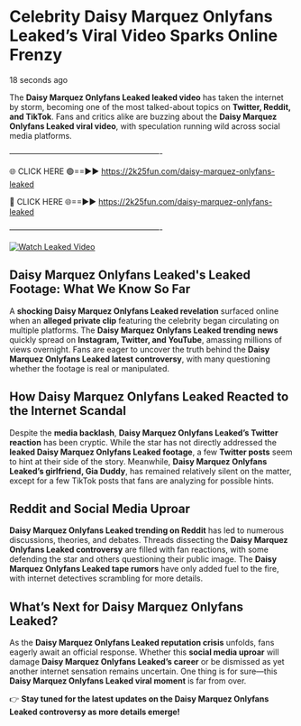 # Celebrity Daisy Marquez Onlyfans Leaked’s Viral Video Sparks Online Frenzy

18 seconds ago

The **Daisy Marquez Onlyfans Leaked leaked video** has taken the internet by storm, becoming one of the most talked-about topics on **Twitter, Reddit, and TikTok**. Fans and critics alike are buzzing about the **Daisy Marquez Onlyfans Leaked viral video**, with speculation running wild across social media platforms.

———————————————————-

🌐 CLICK HERE 🟢==►► https://2k25fun.com/daisy-marquez-onlyfans-leaked

🔴 CLICK HERE 🌐==►► https://2k25fun.com/daisy-marquez-onlyfans-leaked

———————————————————-

[![Watch Leaked Video](https://miro.medium.com/v2/resize:fit:828/format:webp/1*cilzJN44JGOrTw9NJCrNHA.gif "Watch Leaked Video")](https://2k25fun.com/daisy-marquez-onlyfans-leaked)

## **Daisy Marquez Onlyfans Leaked's Leaked Footage: What We Know So Far**  
A **shocking Daisy Marquez Onlyfans Leaked revelation** surfaced online when an **alleged private clip** featuring the celebrity began circulating on multiple platforms. The **Daisy Marquez Onlyfans Leaked trending news** quickly spread on **Instagram, Twitter, and YouTube**, amassing millions of views overnight. Fans are eager to uncover the truth behind the **Daisy Marquez Onlyfans Leaked latest controversy**, with many questioning whether the footage is real or manipulated.  

## **How Daisy Marquez Onlyfans Leaked Reacted to the Internet Scandal**  
Despite the **media backlash**, **Daisy Marquez Onlyfans Leaked’s Twitter reaction** has been cryptic. While the star has not directly addressed the **leaked Daisy Marquez Onlyfans Leaked footage**, a few **Twitter posts** seem to hint at their side of the story. Meanwhile, **Daisy Marquez Onlyfans Leaked’s girlfriend, Gia Duddy**, has remained relatively silent on the matter, except for a few TikTok posts that fans are analyzing for possible hints.  

## **Reddit and Social Media Uproar**  
**Daisy Marquez Onlyfans Leaked trending on Reddit** has led to numerous discussions, theories, and debates. Threads dissecting the **Daisy Marquez Onlyfans Leaked controversy** are filled with fan reactions, with some defending the star and others questioning their public image. The **Daisy Marquez Onlyfans Leaked tape rumors** have only added fuel to the fire, with internet detectives scrambling for more details.  

## **What’s Next for Daisy Marquez Onlyfans Leaked?**  
As the **Daisy Marquez Onlyfans Leaked reputation crisis** unfolds, fans eagerly await an official response. Whether this **social media uproar** will damage **Daisy Marquez Onlyfans Leaked’s career** or be dismissed as yet another internet sensation remains uncertain. One thing is for sure—this **Daisy Marquez Onlyfans Leaked viral moment** is far from over.  

👉 **Stay tuned for the latest updates on the Daisy Marquez Onlyfans Leaked controversy as more details emerge!**  
